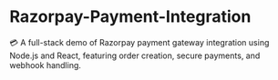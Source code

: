 # Razorpay-Payment-Integration
💳 A full-stack demo of Razorpay payment gateway integration using Node.js and React, featuring order creation, secure payments, and webhook handling.
